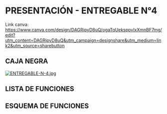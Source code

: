 # PRESENTACIÓN - ENTREGABLE N°4

Link canva: https://www.canva.com/design/DAGRipyD8uQ/ogaTqUeksppvIxXmnBF7mg/edit?utm_content=DAGRipyD8uQ&utm_campaign=designshare&utm_medium=link2&utm_source=sharebutton


## CAJA NEGRA 
[![ENTREGABLE-N-4.jpg](https://i.postimg.cc/z3mq57gB/ENTREGABLE-N-4.jpg)](https://postimg.cc/rR9BNSgX)
##
## LISTA DE FUNCIONES
##
## ESQUEMA DE FUNCIONES

